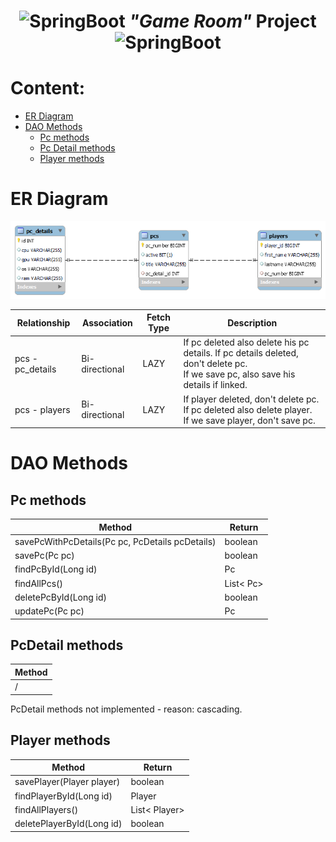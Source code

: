 <h1 align = "center"><img alt="SpringBoot" src="https://spring.io/img/logos/spring-initializr.svg" width=5% height=5%/>
<i>"Game Room"</i> Project <img alt="SpringBoot" src="https://spring.io/img/logos/spring-initializr.svg" width=5% height=5%/>
</h1>

# Content:

- [ER Diagram](#er-diagram)
- [DAO Methods](#dao-methods)
  - [Pc methods](#pc-methods)
  - [Pc Detail methods](#pcdetail-methods)
  - [Player methods](#player-methods)

# ER Diagram

<img src="./other/er.png" />

| Relationship     | Association    | Fetch Type | Description                                                                                                                            |
|------------------|----------------|------------|----------------------------------------------------------------------------------------------------------------------------------------|
| pcs - pc_details | Bi-directional | LAZY       | If pc deleted also delete his pc details. If pc details deleted, don't delete pc.<br/> If we save pc, also save his details if linked. |
| pcs - players    | Bi-directional | LAZY       | If player deleted, don't delete pc. If pc deleted also delete player.<br/> If we save player, don't save pc.                           |

# DAO Methods

## Pc methods

| Method                                          | Return    |
|-------------------------------------------------|-----------|
| savePcWithPcDetails(Pc pc, PcDetails pcDetails) | boolean   |
| savePc(Pc pc)                                   | boolean   |
| findPcById(Long id)                             | Pc        |
| findAllPcs()                                    | List< Pc> |
| deletePcById(Long id)                           | boolean   |
| updatePc(Pc pc)                                 | Pc        |

## PcDetail methods

| Method |
|--------|
| /      |

PcDetail methods not implemented - reason: cascading.

## Player methods

| Method                     | Return        |
|----------------------------|---------------|
| savePlayer(Player player)  | boolean       |
| findPlayerById(Long id)    | Player        |
| findAllPlayers()           | List< Player> |
| deletePlayerById(Long id)  | boolean       | 

